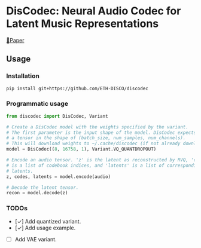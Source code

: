 # DisCodec: Neural Audio Codec for Latent Music Representations

[📜Paper](https://openreview.net/forum?id=vzrk9ACbIb)

## Usage

### Installation

```bash
pip install git+https://github.com/ETH-DISCO/discodec
```

### Programmatic usage

```python
from discodec import DisCodec, Variant

# Create a DisCodec model with the weights specified by the variant.
# The first parameter is the input shape of the model. DisCodec expects
# a tensor in the shape of (batch_size, num_samples, num_channels).
# This will download weights to ~/.cache/discodec (if not already downloaded).
model = DisCodec((8, 16758, 1), Variant.VQ_QUANTDROPOUT)

# Encode an audio tensor. 'z' is the latent as reconstructed by RVQ, 'codes'
# is a list of codebook indices, and 'latents' is a list of corresponding continuous
# latents.
z, codes, latents = model.encode(audio)

# Decode the latent tensor.
recon = model.decode(z)
```

### TODOs

- [✓] Add quantized variant.
- [✓] Add usage example.
- [ ] Add VAE variant.